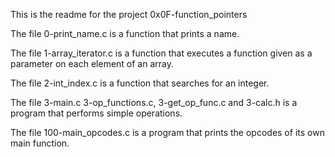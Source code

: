 

This is the readme for the project 0x0F-function_pointers

The file 0-print_name.c is a function that prints a name.

The file 1-array_iterator.c is a function that executes a function given as a parameter on each element of an array.

The file 2-int_index.c is a function that searches for an integer.

The file 3-main.c 3-op_functions.c, 3-get_op_func.c and 3-calc.h is a program that performs simple operations.

The file 100-main_opcodes.c is a program that prints the opcodes of its own main function.

